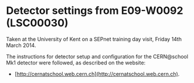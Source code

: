 Detector settings from E09-W0092 (LSC00030)
===========================================

Taken at the University of Kent on a SEPnet training day visit,
Friday 14th March 2014.

The instructions for detector setup and configuration for the
CERN@school Mk1 detector were followed, as described on
the website:

* [http://cernatschool.web.cern.ch](http://cernatschool.web.cern.ch).
